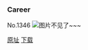 ### Career
No.1346
![图片不见了~~~](https://imgs.xkcd.com/comics/career.png)

[原址](https://xkcd.com//1346) [下载](https://imgs.xkcd.com/comics/career.png)

